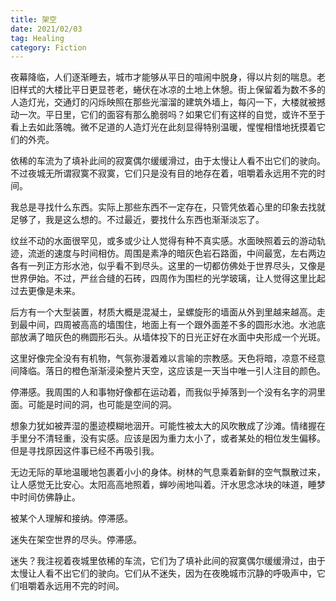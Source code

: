 ```yaml
---
title: 架空
date: 2021/02/03
tag: Healing
category: Fiction
---
```


夜幕降临，人们逐渐睡去，城市才能够从平日的喧闹中脱身，得以片刻的喘息。老旧样式的大楼比平日更显苍老，蜷伏在冰凉的土地上休憩。街上保留着为数不多的人造灯光，交通灯的闪烁映照在那些光溜溜的建筑外墙上，每闪一下，大楼就被撼动一次。平日里，它们的面容有那么脆弱吗？如果它们有这样的自觉，或许不至于看上去如此落魄。微不足道的人造灯光在此刻显得特别温暖，惺惺相惜地抚摸着它们的外壳。

依稀的车流为了填补此间的寂寞偶尔缓缓滑过，由于太慢让人看不出它们的驶向。不过夜城无所谓寂寞不寂寞，它们只是没有目的地存在着，咀嚼着永远用不完的时间。

我总是寻找什么东西。实际上那些东西不一定存在，只管凭依着心里的印象去找就足够了，我是这么想的。不过最近，要找什么东西也渐渐淡忘了。

纹丝不动的水面很罕见，或多或少让人觉得有种不真实感。水面映照着云的游动轨迹，流逝的速度与时间相仿。周围是素净的暗灰色岩石路面，中间最宽，左右两边各有一列正方形水池，似乎看不到尽头。这里的一切都仿佛处于世界尽头，又像是世界伊始。不过，严丝合缝的石砖，四周作为围栏的光学玻璃，让人觉得这里比起过去更像是未来。

后方有一个大型装置，材质大概是混凝土，呈螺旋形的墙面从外到里越来越高。走到最中间，四周被高高的墙围住，地面上有一个跟外面差不多的圆形水池。水池底部放满了暗灰色的椭圆形石头。从墙体投下的日光正好在水面中央形成一个光斑。

这里好像完全没有有机物，气氛弥漫着难以言喻的宗教感。天色将暗，凉意不经意间降临。落日的橙色渐渐浸染整片天空，这应该是一天当中唯一引人注目的颜色。

停滞感。我周围的人和事物好像都在运动着，而我似乎掉落到一个没有名字的洞里面。可能是时间的洞，也可能是空间的洞。

想象力犹如被弄湿的墨迹模糊地洇开。可能性被太大的风吹散成了沙滩。情绪握在手里分不清轻重，没有实感。应该是因为重力太小了，或者某处的相位发生偏移。但是寻找原因这件事已经不再吸引我。

无边无际的草地温暖地包裹着小小的身体。树林的气息乘着新鲜的空气飘散过来，让人感觉无比安心。太阳高高地照着，蝉吵闹地叫着。汗水思念冰块的味道，睡梦中时间仿佛静止。

被某个人理解和接纳。停滞感。

迷失在架空世界的尽头。停滞感。

迷失？我注视着夜城里依稀的车流，它们为了填补此间的寂寞偶尔缓缓滑过，由于太慢让人看不出它们的驶向。它们从不迷失，因为在夜晚城市沉静的呼吸声中，它们咀嚼着永远用不完的时间。
